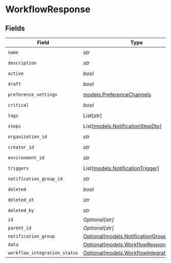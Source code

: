 # WorkflowResponse


## Fields

| Field                                                                                | Type                                                                                 | Required                                                                             | Description                                                                          |
| ------------------------------------------------------------------------------------ | ------------------------------------------------------------------------------------ | ------------------------------------------------------------------------------------ | ------------------------------------------------------------------------------------ |
| `name`                                                                               | *str*                                                                                | :heavy_check_mark:                                                                   | N/A                                                                                  |
| `description`                                                                        | *str*                                                                                | :heavy_check_mark:                                                                   | N/A                                                                                  |
| `active`                                                                             | *bool*                                                                               | :heavy_check_mark:                                                                   | N/A                                                                                  |
| `draft`                                                                              | *bool*                                                                               | :heavy_check_mark:                                                                   | N/A                                                                                  |
| `preference_settings`                                                                | [models.PreferenceChannels](../models/preferencechannels.md)                         | :heavy_check_mark:                                                                   | N/A                                                                                  |
| `critical`                                                                           | *bool*                                                                               | :heavy_check_mark:                                                                   | N/A                                                                                  |
| `tags`                                                                               | List[*str*]                                                                          | :heavy_check_mark:                                                                   | N/A                                                                                  |
| `steps`                                                                              | List[[models.NotificationStepDto](../models/notificationstepdto.md)]                 | :heavy_check_mark:                                                                   | N/A                                                                                  |
| `organization_id`                                                                    | *str*                                                                                | :heavy_check_mark:                                                                   | N/A                                                                                  |
| `creator_id`                                                                         | *str*                                                                                | :heavy_check_mark:                                                                   | N/A                                                                                  |
| `environment_id`                                                                     | *str*                                                                                | :heavy_check_mark:                                                                   | N/A                                                                                  |
| `triggers`                                                                           | List[[models.NotificationTrigger](../models/notificationtrigger.md)]                 | :heavy_check_mark:                                                                   | N/A                                                                                  |
| `notification_group_id`                                                              | *str*                                                                                | :heavy_check_mark:                                                                   | N/A                                                                                  |
| `deleted`                                                                            | *bool*                                                                               | :heavy_check_mark:                                                                   | N/A                                                                                  |
| `deleted_at`                                                                         | *str*                                                                                | :heavy_check_mark:                                                                   | N/A                                                                                  |
| `deleted_by`                                                                         | *str*                                                                                | :heavy_check_mark:                                                                   | N/A                                                                                  |
| `id`                                                                                 | *Optional[str]*                                                                      | :heavy_minus_sign:                                                                   | N/A                                                                                  |
| `parent_id`                                                                          | *Optional[str]*                                                                      | :heavy_minus_sign:                                                                   | N/A                                                                                  |
| `notification_group`                                                                 | [Optional[models.NotificationGroup]](../models/notificationgroup.md)                 | :heavy_minus_sign:                                                                   | N/A                                                                                  |
| `data`                                                                               | [Optional[models.WorkflowResponseData]](../models/workflowresponsedata.md)           | :heavy_minus_sign:                                                                   | N/A                                                                                  |
| `workflow_integration_status`                                                        | [Optional[models.WorkflowIntegrationStatus]](../models/workflowintegrationstatus.md) | :heavy_minus_sign:                                                                   | N/A                                                                                  |